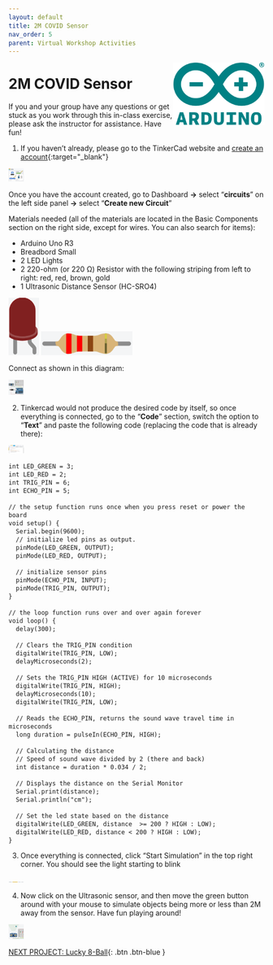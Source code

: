 ```yaml
---
layout: default
title: 2M COVID Sensor
nav_order: 5
parent: Virtual Workshop Activities
---
```

<img src="..\images\arduino-icon.png" alt="arduino icon" style="float:right;width:180px;">

# 2M COVID Sensor

If you and your group have any questions or get stuck as you work through this in-class exercise, please ask the instructor for assistance.  Have fun!

1. If you haven’t already, please go to the TinkerCad website and [create an account](https://www.tinkercad.com/){:target="_blank"}

<img src="..\images\virtual_workshops\2M_covid_sensor\tinkercad_account.png" alt="tinkercad account" style="width:30px;">

Once you have the account created, go to Dashboard **->** select “**circuits**” on the left side panel **->** select “**Create new Circuit**”

Materials needed (all of the materials are located in the Basic Components section on the right side, except for wires. You can also search for items):
- Arduino Uno R3
- Breadbord Small
- 2 LED Lights
- 2 220-ohm (or 220 &Omega;) Resistor with the following striping from left to right: red, red, brown, gold
- 1 Ultrasonic Distance Sensor (HC-SRO4)

<img src="..\images\virtual_workshops\hello_world\led_cartoon.png" alt="led" style="width:60px;">
<img src="..\images\virtual_workshops\hello_world\resistor_cartoon.png" alt="resistor" style="width:180px;">

Connect as shown in this diagram:

<img src="..\images\virtual_workshops\2M_covid_sensor\breadboard_schematic.png" alt="breadboard" style="width:30px;">

2. Tinkercad would not produce the desired code by itself, so once everything is connected, go to the “**Code**” section, switch the option to “**Text**” and paste the following code (replacing the code that is already there):

<img src="..\images\virtual_workshops\2M_covid_sensor\code.png" alt="code" style="width:30px;">

```
int LED_GREEN = 3;
int LED_RED = 2;
int TRIG_PIN = 6;
int ECHO_PIN = 5;

// the setup function runs once when you press reset or power the board
void setup() {
  Serial.begin(9600);
  // initialize led pins as output.
  pinMode(LED_GREEN, OUTPUT);
  pinMode(LED_RED, OUTPUT);
  
  // initialize sensor pins
  pinMode(ECHO_PIN, INPUT);
  pinMode(TRIG_PIN, OUTPUT);
}

// the loop function runs over and over again forever
void loop() {
  delay(300);
  
  // Clears the TRIG_PIN condition
  digitalWrite(TRIG_PIN, LOW);
  delayMicroseconds(2);
  
  // Sets the TRIG_PIN HIGH (ACTIVE) for 10 microseconds
  digitalWrite(TRIG_PIN, HIGH);
  delayMicroseconds(10);
  digitalWrite(TRIG_PIN, LOW);
  
  // Reads the ECHO_PIN, returns the sound wave travel time in microseconds
  long duration = pulseIn(ECHO_PIN, HIGH);
  
  // Calculating the distance
  // Speed of sound wave divided by 2 (there and back)
  int distance = duration * 0.034 / 2; 
  
  // Displays the distance on the Serial Monitor
  Serial.print(distance);
  Serial.println("cm");

  // Set the led state based on the distance
  digitalWrite(LED_GREEN, distance  >= 200 ? HIGH : LOW);
  digitalWrite(LED_RED, distance < 200 ? HIGH : LOW);
}
```

3. Once everything is connected, click “Start Simulation” in the top right corner. You should see the light starting to blink

<img src="..\images\virtual_workshops\2M_covid_sensor\simulation.png" alt="simulation" style="width:30px;">

4. Now click on the Ultrasonic sensor, and then move the green button around with your mouse to simulate objects being more or less than 2M away from the sensor. Have fun playing around!

<img src="..\images\virtual_workshops\2M_covid_sensor\breadboard_in_action.png" alt="breadboard demonstration" style="width:30px;">

[NEXT PROJECT: Lucky 8-Ball](lucky_8-ball.html){: .btn .btn-blue }
